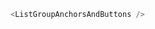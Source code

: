 ```js 
<ListGroupAnchorsAndButtons /> 
```

```js { "file": "../ListGroupAnchorsAndButtons.js" }
```

